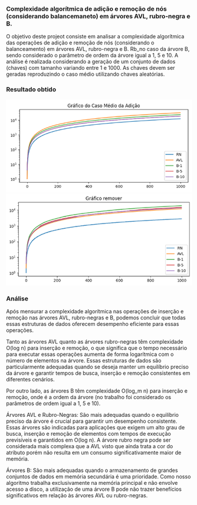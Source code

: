 ### Complexidade algorítmica de adição e remoção de nós (considerando balancemaneto) em árvores AVL, rubro-negra e B.


O objetivo deste projeot consiste em analisar a complexidade algorítmica das operações de adição e remoção de nós (considerando o balanceamento) 
em árvores AVL, rubro-negra e B. Rb_no caso da árvore B, sendo considerado o parâmetro de ordem da árvore igual a 1, 5 e 10. 
A análise é realizada considerando a geração de um conjunto de dados (chaves) com tamanho variando entre 1 e 1000. 
As chaves devem ser geradas reproduzindo o caso médio utilizando chaves aleatórias.

### Resultado obtido
![avgCaseAdd.png](img%2FavgCaseAdd.png)
![avgCaseRem.png](img%2FavgCaseRem.png)
### Análise
Após mensurar a complexidade algorítmica nas operações de inserção e remoção nas árvores AVL, rubro-negras e B, podemos concluir que todas essas estruturas de dados oferecem desempenho eficiente para essas operações.

Tanto as árvores AVL quanto as árvores rubro-negras têm complexidade O(log n) para inserção e remoção, o que significa que o tempo necessário para executar essas operações aumenta de forma logarítmica com o número de elementos na árvore. Essas estruturas de dados são particularmente adequadas quando se deseja manter um equilíbrio preciso da árvore e garantir tempos de busca, inserção e remoção consistentes em diferentes cenários.

Por outro lado, as árvores B têm complexidade O(log_m n) para inserção e remoção, onde é a ordem da árvore (no trabalho foi considerado os parâmetros de ordem igual a 1, 5 e 10).

Árvores AVL e Rubro-Negras: São mais adequadas quando o equilíbrio preciso da árvore é crucial para garantir um desempenho consistente. Essas árvores são indicadas para aplicações que exigem um alto grau de busca, inserção e remoção de elementos com tempos de execução previsíveis e garantidos em O(log n). A árvore rubro negra pode ser considerada mais complexa que a AVL visto que ainda trata a cor do atributo porém não resulta em um consumo significativamente maior de memória.

Árvores B: São mais adequadas quando o armazenamento de grandes conjuntos de dados em memória secundária é uma prioridade. Como nosso algoritmo trabalha exclusivamente na memória principal e não envolve acesso a disco, a utilização de uma árvore B pode não trazer benefícios significativos em relação às árvores AVL ou rubro-negras.
